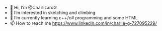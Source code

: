 - 👋 Hi, I’m @CharlizardG
- 👀 I’m interested in sketching and climbing
- 🌱 I’m currently learning c++/c# programming and some HTML
- 📫 How to reach me https://www.linkedin.com/in/charlie-g-727095229/ 
<!---
CharlizardG/CharlizardG is a ✨ special ✨ repository because its `README.md` (this file) appears on your GitHub profile.
You can click the Preview link to take a look at your changes.
--->
